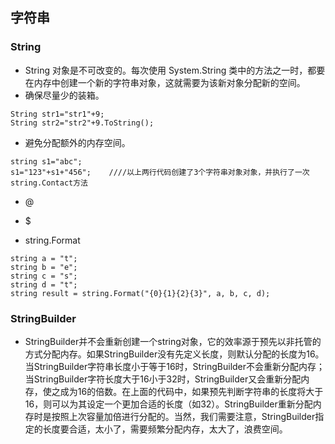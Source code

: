 ## 字符串



### String

* String 对象是不可改变的。每次使用 System.String 类中的方法之一时，都要在内存中创建一个新的字符串对象，这就需要为该新对象分配新的空间。
* 确保尽量少的装箱。

```
String str1="str1"+9;
String str2="str2"+9.ToString();
```

* 避免分配额外的内存空间。

```
string s1="abc";
s1="123"+s1+"456";    ////以上两行代码创建了3个字符串对象对象，并执行了一次string.Contact方法            
```

* @
* $


* string.Format

```
string a = "t";
string b = "e";
string c = "s";
string d = "t";
string result = string.Format("{0}{1}{2}{3}", a, b, c, d);
```




### StringBuilder

* StringBuilder并不会重新创建一个string对象，它的效率源于预先以非托管的方式分配内存。如果StringBuilder没有先定义长度，则默认分配的长度为16。当StringBuilder字符串长度小于等于16时，StringBuilder不会重新分配内存；当StringBuilder字符长度大于16小于32时，StringBuilder又会重新分配内存，使之成为16的倍数。在上面的代码中，如果预先判断字符串的长度将大于16，则可以为其设定一个更加合适的长度（如32）。StringBuilder重新分配内存时是按照上次容量加倍进行分配的。当然，我们需要注意，StringBuilder指定的长度要合适，太小了，需要频繁分配内存，太大了，浪费空间。




